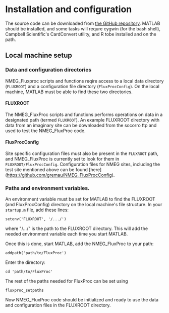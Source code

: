 # Installation and configuration

The source code can be downloaded from [the GitHub repository](https://github.com/gremau/NMEG_FluxProc). MATLAB should be installed, and some tasks will requre cygwin (for the bash shell), Campbell Scientific's CardConvert utility, and R tobe installed and on the path.


## Local machine setup

### Data and configuration directories

NMEG_Fluxproc scripts and functions reqire access to a local data 
directory (`FLUXROOT`) and a configuration file directory (`FluxProcConfig`).
On the local machine, MATLAB must be able to find these two directories.

#### FLUXROOT

The NMEG_FluxProc scripts and functions performs operations on data in a
designated path (termed `FLUXROOT`). An example FLUXROOT directory with data
from an imaginary site can be downloaded from the socorro ftp and used to
test the NMEG_FluxProc code.

#### FluxProcConfig

Site specific configuration files must also be present in the `FLUXROOT`
path, and NMEG_FluxProc is currently set to look for them in
`FLUXROOT/FluxProcConfig`. Configuration files for NMEG sites, including
the test site mentioned above can be found [here]
(https://github.com/gremau/NMEG_FluxProcConfig).

### Paths and environment variables.

An environment variable must be set for MATLAB to find the FLUXROOT
(and FluxProcConfig) directory on the local machine's file structure. In your
`startup.m` file, add these lines:

    setenv('FLUXROOT', '/.../')

where "/.../" is the path to the FLUXROOT directory. This will add the
needed environment variable each time you start MATLAB.

Once this is done, start MATLAB, add the NMEG_FluxProc to your path:

    addpath('path/to/FluxProc')

Enter the directory:

    cd 'path/to/FluxProc'

The rest of the paths needed for FluxProc can be set using

    fluxproc_setpaths

Now NMEG_FluxProc code should be initialized and ready to use the data and
configuration files in the FLUXROOT directory.
